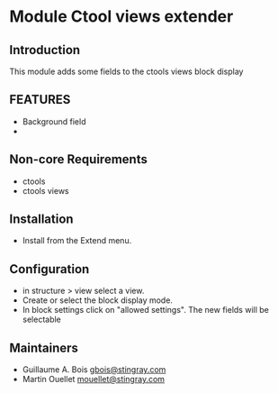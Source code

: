 # Module Ctool views extender

## Introduction
This module adds some fields to the ctools views block display

## FEATURES
* Background field
*

## Non-core Requirements
* ctools
* ctools views

## Installation
* Install from the Extend menu.

## Configuration
* in structure > view select a view.
* Create or select the block display mode.
* In block settings click on "allowed settings". The new fields will be selectable

## Maintainers
* Guillaume A. Bois [gbois@stingray.com](mailto:gbois@stingray.com)
* Martin Ouellet [mouellet@stingray.com](mailto:mouellet@stingray.com)
